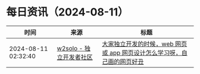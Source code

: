 ﻿# 每日资讯（2024-08-11）

|时间|来源|标题|
|---|---|---|
|2024-08-11 02:32:40|[w2solo - 独立开发者社区](https://w2solo.com/topics/feed)|[大家独立开发的时候，web 网页或 app 网页设计怎么学习呀，自己画的网页好丑](https://w2solo.com/topics/4904)|
